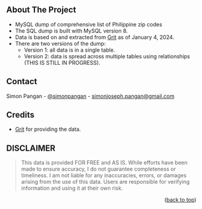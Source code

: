 <a name="readme-top"></a>

## About The Project

- MySQL dump of comprehensive list of Philippine zip codes
- The SQL dump is built with MySQL version 8.
- Data is based on and extracted from [Grit](https://grit.ph/zip-codes/) as of January 4, 2024.
- There are two versions of the dump:
   - Version 1: all data is in a single table.
   - Version 2: data is spread across multiple tables using relationships (THIS IS STILL IN PROGRESS).

## Contact

Simon Pangan - [@simonpangan](https://twitter.com/simonpangan) - simonjoseph.pangan@gmail.com

## Credits

- [Grit](https://grit.ph/zip-codes/) for providing the data.
  
## DISCLAIMER

> This data is provided FOR FREE and AS IS. While efforts have been made to ensure accuracy, I do not guarantee completeness or timeliness. I am not liable for any inaccuracies, errors, or damages arising from the use of this data. Users are responsible for verifying information and using it at their own risk.	
	

<p align="right">(<a href="#readme-top">back to top</a>)</p>																															